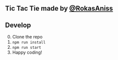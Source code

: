 ## Tic Tac Tie made by [@RokasAniss](https://github.com/RokasAniss)

## Develop
0. Clone the repo
1. `npm run install`
2. `npm run start`
3. Happy coding!
